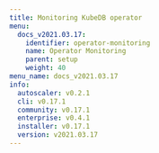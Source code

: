 ```yaml
---
title: Monitoring KubeDB operator
menu:
  docs_v2021.03.17:
    identifier: operator-monitoring
    name: Operator Monitoring
    parent: setup
    weight: 40
menu_name: docs_v2021.03.17
info:
  autoscaler: v0.2.1
  cli: v0.17.1
  community: v0.17.1
  enterprise: v0.4.1
  installer: v0.17.1
  version: v2021.03.17
---
```


